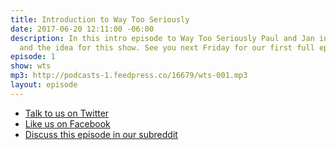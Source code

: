 ```yaml
---
title: Introduction to Way Too Seriously
date: 2017-06-20 12:11:00 -06:00
description: In this intro episode to Way Too Seriously Paul and Jan introduce themselves
  and the idea for this show. See you next Friday for our first full episode!
episode: 1
show: wts
mp3: http://podcasts-1.feedpress.co/16679/wts-001.mp3
layout: episode
---
```


* [Talk to us on Twitter](http://www.twitter.com/wtscast)
* [Like us on Facebook](https://www.facebook.com/wtscast/)
* [Discuss this episode in our subreddit](#)
